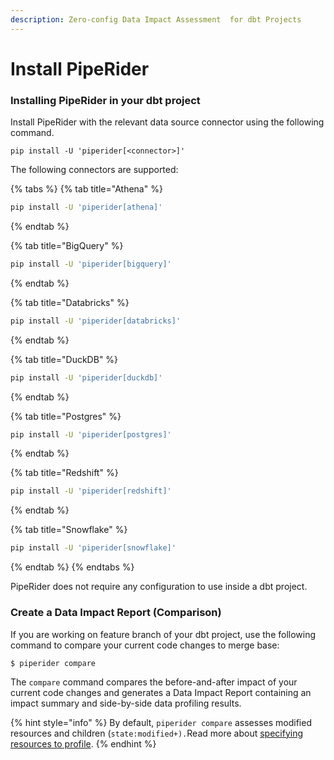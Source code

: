 ```yaml
---
description: Zero-config Data Impact Assessment  for dbt Projects
---
```


# Install PipeRider

### Installing PipeRider in your dbt project

Install PipeRider with the relevant data source connector using the following command.

```
pip install -U 'piperider[<connector>]'
```

The following connectors are supported:

{% tabs %}
{% tab title="Athena" %}
```bash
pip install -U 'piperider[athena]'
```
{% endtab %}

{% tab title="BigQuery" %}
```bash
pip install -U 'piperider[bigquery]'
```
{% endtab %}

{% tab title="Databricks" %}
```bash
pip install -U 'piperider[databricks]'
```
{% endtab %}

{% tab title="DuckDB" %}
```bash
pip install -U 'piperider[duckdb]'
```
{% endtab %}

{% tab title="Postgres" %}
```bash
pip install -U 'piperider[postgres]'
```
{% endtab %}

{% tab title="Redshift" %}
```bash
pip install -U 'piperider[redshift]'
```
{% endtab %}

{% tab title="Snowflake" %}
```bash
pip install -U 'piperider[snowflake]'
```
{% endtab %}
{% endtabs %}

PipeRider does not require any configuration to use inside a dbt project.

### Create a Data Impact Report (Comparison)

If you are working on feature branch of your dbt project, use the following command to compare your current code changes to merge base:&#x20;

```
$ piperider compare
```

The `compare` command compares the before-and-after impact of your current code changes and generates a Data Impact Report containing an impact summary and side-by-side data profiling results.&#x20;

{% hint style="info" %}
By default, `piperider compare` assesses modified resources and children (`state:modified+).`Read more about [specifying resources to profile](specify-resources-to-profile.md).&#x20;
{% endhint %}

###

